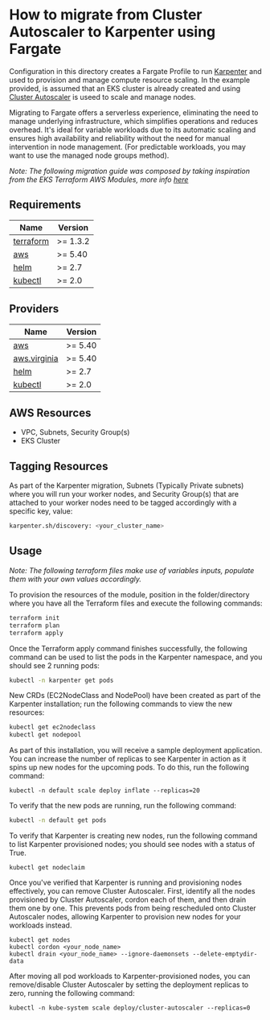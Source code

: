 # How to migrate from Cluster Autoscaler to Karpenter using Fargate

Configuration in this directory creates a Fargate Profile to run [Karpenter](https://karpenter.sh/) and used to provision and manage compute resource scaling. In the example provided, is assumed that an EKS cluster is already created and using [Cluster Autoscaler](https://github.com/kubernetes/autoscaler/tree/master/cluster-autoscaler) is useed to scale and manage nodes.

Migrating to Fargate offers a serverless experience, eliminating the need to manage underlying infrastructure, which simplifies operations and reduces overhead. It's ideal for variable workloads due to its automatic scaling and ensures high availability and reliability without the need for manual intervention in node management. (For predictable workloads, you may want to use the managed node groups method). 

*Note: The following migration guide was composed by taking inspiration from the EKS Terraform AWS Modules, more info [here](https://registry.terraform.io/modules/terraform-aws-modules/eks/aws/20.14.0)*
## Requirements

| Name | Version |
|------|---------|
| <a name="requirement_terraform"></a> [terraform](#requirement\_terraform) | >= 1.3.2 |
| <a name="requirement_aws"></a> [aws](#requirement\_aws) | >= 5.40 |
| <a name="requirement_helm"></a> [helm](#requirement\_helm) | >= 2.7 |
| <a name="requirement_kubectl"></a> [kubectl](#requirement\_kubectl) | >= 2.0 |

## Providers

| Name | Version |
|------|---------|
| <a name="provider_aws"></a> [aws](#provider\_aws) | >= 5.40 |
| <a name="provider_aws.virginia"></a> [aws.virginia](#provider\_aws.virginia) | >= 5.40 |
| <a name="provider_helm"></a> [helm](#provider\_helm) | >= 2.7 |
| <a name="provider_kubectl"></a> [kubectl](#provider\_kubectl) | >= 2.0 |

## AWS Resources
- VPC, Subnets, Security Group(s)
- EKS Cluster

## Tagging Resources

As part of the Karpenter migration, Subnets (Typically Private subnets) where you will run your worker nodes, and Security Group(s) that are attached to your worker nodes need to be tagged accordingly with a specific key, value:

```bash
karpenter.sh/discovery: <your_cluster_name>
```

## Usage

*Note: The following terraform files make use of variables inputs, populate them with your own values accordingly.*

To provision the resources of the module, position in the folder/directory where you have all the Terraform files and execute the following commands:

```bash
terraform init
terraform plan
terraform apply
```

Once the Terraform apply command finishes successfully, the following command can be used to list the pods in the Karpenter namespace, and you should see 2 running pods:

```bash
kubectl -n karpenter get pods
```

New CRDs (EC2NodeClass and NodePool) have been created as part of the Karpenter installation; run the following commands to view the new resources:

```bash
kubectl get ec2nodeclass
kubectl get nodepool
```

As part of this installation, you will receive a sample deployment application. You can increase the number of replicas to see Karpenter in action as it spins up new nodes for the upcoming pods. To do this, run the following command:

```text
kubectl -n default scale deploy inflate --replicas=20
```

To verify that the new pods are running, run the following command:

```sh
kubectl -n default get pods
```

To verify that Karpenter is creating new nodes, run the following command to list Karpenter provisioned nodes; you should see nodes with a status of True.

```text
kubectl get nodeclaim
```

Once you've verified that Karpenter is running and provisioning nodes effectively, you can remove Cluster Autoscaler. First, identify all the nodes provisioned by Cluster Autoscaler, cordon each of them, and then drain them one by one. This prevents pods from being rescheduled onto Cluster Autoscaler nodes, allowing Karpenter to provision new nodes for your workloads instead.

```text
kubectl get nodes
kubectl cordon <your_node_name>
kubectl drain <your_node_name> --ignore-daemonsets --delete-emptydir-data
```

After moving all pod workloads to Karpenter-provisioned nodes, you can remove/disable Cluster Autoscaler by setting the deployment replicas to zero, running the following command:

```text
kubectl -n kube-system scale deploy/cluster-autoscaler --replicas=0
```